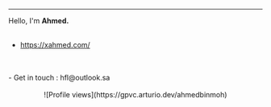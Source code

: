 
---

Hello, I'm **Ahmed.** 
<br>
<br>
- https://xahmed.com/
 <br>
 <br>
- Get in touch : hfl@outlook.sa
<br>
<br>
 

<center>
![Profile views](https://gpvc.arturio.dev/ahmedbinmoh) 
</center>
